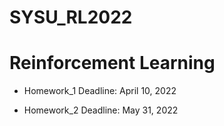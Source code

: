 # SYSU_RL2022
# Reinforcement Learning

* Homework_1 Deadline: April 10, 2022

* Homework_2 Deadline: May 31, 2022

